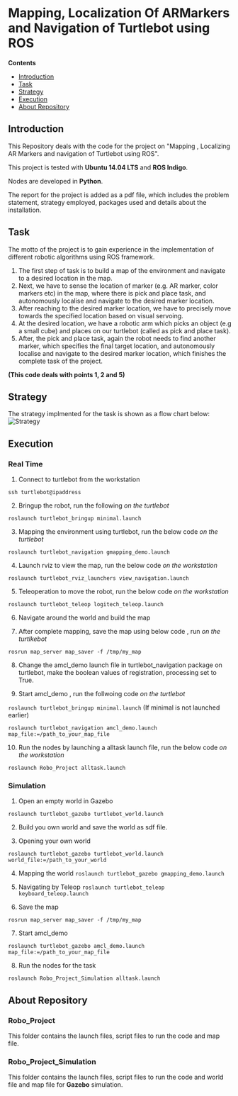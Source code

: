 # Mapping, Localization Of ARMarkers and Navigation of Turtlebot using ROS

**Contents**

* [Introduction](#Introduction)
* [Task](#Task)
* [Strategy](#Strategy)
* [Execution](#Execution)
* [About Repository](#AboutRepository)

## Introduction

This Repository deals with the code for the project on "Mapping , Localizing AR Markers and navigation of Turtlebot using ROS".

This project is tested with **Ubuntu 14.04 LTS** and **ROS Indigo**. 

Nodes are developed in **Python**.

The report for the project is added as a pdf file, which includes the problem statement, strategy employed, packages used and details about the installation.

## Task
The motto of the project is to gain experience in the implementation of different robotic algorithms using ROS framework.
1.	The first step of task is to build a map of the environment and navigate to a desired location in the map. 
2.	Next, we have to sense the location of marker (e.g. AR marker, color markers etc) in the map, where there is pick and place task, and autonomously localise and navigate to the desired marker location. 
3.	After reaching to the desired marker location, we have to precisely move towards the specified location based on visual servoing. 
4.	At the desired location, we have a robotic arm which picks an object (e.g a small cube) and places on our turtlebot (called as pick and place task). 
5.	After, the pick and place task, again the robot needs to find another marker, which specifies the final target location, and autonomously localise and navigate to the desired marker location, which finishes the complete task of the project. 

**(This code deals with points 1, 2 and 5)**

## Strategy

The strategy implmented for the task is shown as a flow chart below:
![Strategy](ressources/strategy.png)

## Execution

### Real Time

1. Connect to turtlebot from the workstation

`ssh turtlebot@ipaddress`

2. Bringup the robot, run the following *on the turtlebot*

`roslaunch turtlebot_bringup minimal.launch`

3. Mapping the environment using turtlebot, run the below code *on the turtlebot*

`roslaunch turtlebot_navigation gmapping_demo.launch`

4. Launch rviz to view the map, run the below code *on the workstation*

`roslaunch turtlebot_rviz_launchers view_navigation.launch`

5. Teleoperation to move the robot, run the below code *on the workstation*

`roslaunch turtlebot_teleop logitech_teleop.launch`

6. Navigate around the world and build the map

7. After complete mapping, save the map using below code , run *on the turtlkebot*

`rosrun map_server map_saver -f /tmp/my_map`

8. Change the amcl_demo launch file in turtlebot_navigation package on turtlebot, make the boolean values of registration, processing set to True.

9. Start amcl_demo , run the follwoing code *on the turtlebot*

`roslaunch turtlebot_bringup minimal.launch` (If minimal is not launched earlier)

`roslaunch turtlebot_navigation amcl_demo.launch map_file:=/path_to_your_map_file`

10. Run the nodes by launching a alltask launch file, run the below code *on the workstation*

`roslaunch Robo_Project alltask.launch`




### Simulation

1. Open an empty world in Gazebo

`roslaunch turtlebot_gazebo turtlebot_world.launch`

2. Build you own world and save the world as sdf file.

3. Opening your own world

`roslaunch turtlebot_gazebo turtlebot_world.launch world_file:=/path_to_your_world`

4. Mapping the world
`roslaunch turtlebot_gazebo gmapping_demo.launch`

5. Navigating by Teleop
`roslaunch turtlebot_teleop keyboard_teleop.launch`

6. Save the map

`rosrun map_server map_saver -f /tmp/my_map`

7. Start amcl_demo

`roslaunch turtlebot_gazebo amcl_demo.launch map_file:=/path_to_your_map_file`

8. Run the nodes for the task

`roslaunch Robo_Project_Simulation alltask.launch`

## About Repository

### Robo_Project

This folder contains the launch files, script files to run the code and map file.

### Robo_Project_Simulation

This folder contains the launch files, script files to run the code and world file and map file for **Gazebo** simulation.
